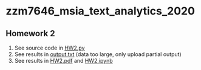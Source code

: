 # zzm7646_msia_text_analytics_2020


## Homework 2

1. See source code in [HW2.py](./HW2.py)
2. See results in [output.txt](./output.txt)   (data too large, only upload partial output)
2. See results in [HW2.pdf](./HW2.pdf) and [HW2.ipynb](./HW2.ipynb)
